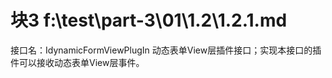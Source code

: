 # 块3 f:\test\part-3\01\1.2\1.2.1.md

接口名：IdynamicFormViewPlugIn
动态表单View层插件接口；实现本接口的插件可以接收动态表单View层事件。

